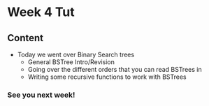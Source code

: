 # Week 4 Tut

## Content
- Today we went over Binary Search trees
  - General BSTree Intro/Revision
  - Going over the different orders that you can read BSTrees in
  - Writing some recursive functions to work with BSTrees

### See you next week!
